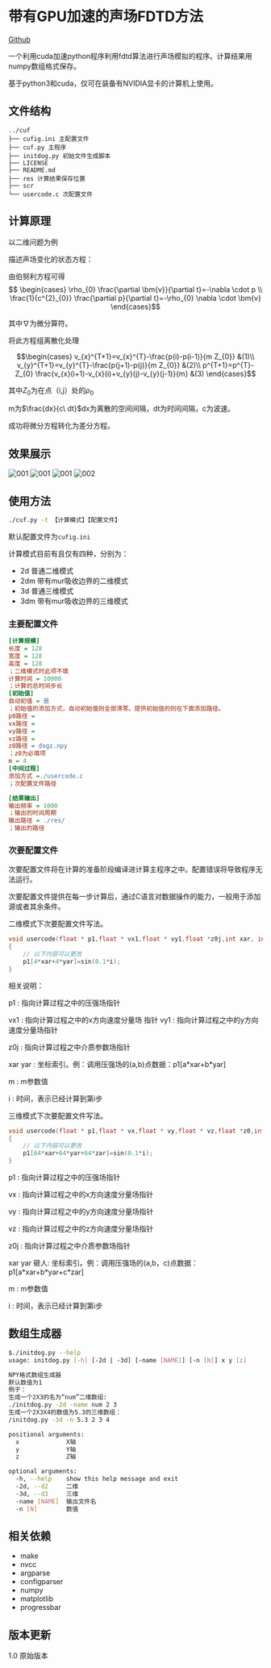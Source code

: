 # 带有GPU加速的声场FDTD方法

[Github](https://github.com/ybw2016v/cuf/)

一个利用cuda加速python程序利用fdtd算法进行声场模拟的程序。计算结果用numpy数组格式保存。

基于python3和cuda，仅可在装备有NVIDIA显卡的计算机上使用。

## 文件结构

``` shell
../cuf
├── cufig.ini 主配置文件
├── cuf.py 主程序
├── initdog.py 初始文件生成脚本
├── LICENSE
├── README.md
├── res 计算结果保存位置
├── scr 
└── usercode.c 次配置文件
```
## 计算原理

以二维问题为例

描述声场变化的状态方程：

由伯努利方程可得
$$ \begin{cases}
\rho_{0} \frac{\partial \bm{v}}{\partial t}=-\nabla \cdot p \\
\frac{1}{c^{2}_{0}} \frac{\partial p}{\partial t}=-\rho_{0} \nabla  \cdot \bm{v}
\end{cases}$$

其中$\nabla$为微分算符。

将此方程组离散化处理


$$\begin{cases}
v_{x}^{T+1}=v_{x}^{T}-\frac{p(i)-p(i-1)}{m Z_{0}}  &(1)\\
v_{y}^{T+1}=v_{y}^{T}-\frac{p(j+1)-p(j)}{m Z_{0}}  &(2)\\
p^{T+1}=p^{T}-Z_{0} \frac{v_{x}(i+1)-v_{x}(i)+v_{y}(j)-v_{y}(j-1)}{m} &(3)
\end{cases}$$

其中$Z_{0}$为在点（i,j）处的$\rho_{0}$

m为$\frac{dx}{c\  dt}$dx为离散的空间间隔，dt为时间间隔，c为波速。

成功将微分方程转化为差分方程。

## 效果展示

![001](001.png)
![001](002.png)
![001](003.png)
![002](test.gif)

## 使用方法

``` bash
./cuf.py -t 【计算模式】【配置文件】

```
默认配置文件为`cufig.ini`

计算模式目前有且仅有四种，分别为：

* 2d   普通二维模式
* 2dm  带有mur吸收边界的二维模式
* 3d   普通三维模式
* 3dm  带有mur吸收边界的三维模式

### 主要配置文件

``` ini
[计算规模]
长度 = 128
宽度 = 128
高度 = 128
；二维模式时此项不填
计算时间 = 10000
；计算的总时间步长
[初始值]
自动初值 = 是
；初始值的添加方式，自动初始值则全部清零。提供初始值的则在下面添加路径。
p0路径 = 
vx路径 =
vy路径 = 
vz路径 =
z0路径 = dogz.npy
；z0为必填项
m = 4
[中间过程]
添加方式 =./usercode.c
；次配置文件路径

[结果输出]
输出频率 = 1000
；输出的时间周期
输出路径 = ./res/
；输出的路径
```

### 次要配置文件

次要配置文件将在计算的准备阶段编译进计算主程序之中。配置错误将导致程序无法运行。

次要配置文件提供在每一步计算后，通过C语言对数据操作的能力，一般用于添加源或者其余条件。

二维模式下次要配置文件写法。
``` C
void usercode(float * p1,float * vx1,float * vy1,float *z0j,int xar, int yar,float m,int i)
{
    // 以下内容可以更改
    p1[4*xar+4*yar]=sin(0.1*i);
}

```

相关说明：

p1  : 指向计算过程之中的压强场指针

vx1 : 指向计算过程之中的x方向速度分量场
指针
vy1 : 指向计算过程之中的y方向速度分量场指针

z0j : 指向计算过程之中介质参数场指针

xar yar : 坐标索引。例：调用压强场的(a,b)点数据：p1[a\*xar+b\*yar]

m : m参数值

i : 时间，表示已经计算到第i步


三维模式下次要配置文件写法。

``` C
void usercode(float * p1,float * vx,float * vy,float * vz,float *z0,int xar,  int yar,int zar,float m,int i)
{
    // 以下内容可以更改
    p1[64*xar+64*yar+64*zar]=sin(0.1*i);
}
```

p1  : 指向计算过程之中的压强场指针

vx : 指向计算过程之中的x方向速度分量场指针

vy : 指向计算过程之中的y方向速度分量场指针

vz : 指向计算过程之中的z方向速度分量场指针

z0j : 指向计算过程之中介质参数场指针

xar yar 砸人: 坐标索引。例：调用压强场的(a,b，c)点数据：p1[a\*xar+b\*yar+c\*zar]

m : m参数值

i : 时间，表示已经计算到第i步

## 数组生成器

```bash
$./initdog.py --help
usage: initdog.py [-h] [-2d | -3d] [-name [NAME]] [-n [N]] x y [z]

NPY格式数组生成器
默认数值为1
例子：
生成一个2X3的名为“num”二维数组:
./initdog.py -2d -name num 2 3
生成一个2X3X4的数值为5.3的三维数组：
/initdog.py -3d -n 5.3 2 3 4

positional arguments:
  x             X轴
  y             Y轴
  z             Z轴

optional arguments:
  -h, --help    show this help message and exit
  -2d, --d2     二维
  -3d, --d3     三维
  -name [NAME]  输出文件名
  -n [N]        数值

```

## 相关依赖

* make
* nvcc
* argparse
* configparser
* numpy
* matplotlib
* progressbar

## 版本更新

1.0 原始版本
